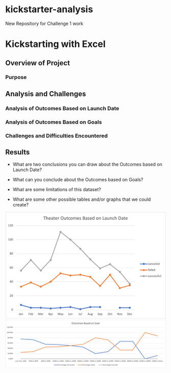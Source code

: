 # kickstarter-analysis
New Repository for Challenge 1 work

# Kickstarting with Excel

## Overview of Project

### Purpose

## Analysis and Challenges

### Analysis of Outcomes Based on Launch Date

### Analysis of Outcomes Based on Goals

### Challenges and Difficulties Encountered

## Results

- What are two conclusions you can draw about the Outcomes based on Launch Date?

- What can you conclude about the Outcomes based on Goals?

- What are some limitations of this dataset?

- What are some other possible tables and/or graphs that we could create?

![Outcomes vs Launch Date](./Theater_Outcomes_vs_Launch.png)
![Outcomes vs Goals](Outcomes_vs_Goals.png)
